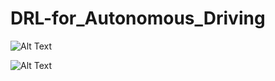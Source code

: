 # DRL-for_Autonomous_Driving


![Alt Text](https://github.com/ZuoNicolas/DRL-for_Autonomous_Driving/blob/main/presentation_video/first_learn.gif)

![Alt Text](https://github.com/ZuoNicolas/DRL-for_Autonomous_Driving/blob/main/presentation_video/second_learn.gif)
